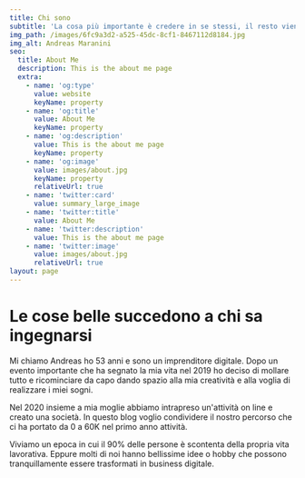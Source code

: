 ```yaml
---
title: Chi sono
subtitle: 'La cosa più importante è credere in se stessi, il resto vien da se.'
img_path: /images/6fc9a3d2-a525-45dc-8cf1-8467112d8184.jpg
img_alt: Andreas Maranini
seo:
  title: About Me
  description: This is the about me page
  extra:
    - name: 'og:type'
      value: website
      keyName: property
    - name: 'og:title'
      value: About Me
      keyName: property
    - name: 'og:description'
      value: This is the about me page
      keyName: property
    - name: 'og:image'
      value: images/about.jpg
      keyName: property
      relativeUrl: true
    - name: 'twitter:card'
      value: summary_large_image
    - name: 'twitter:title'
      value: About Me
    - name: 'twitter:description'
      value: This is the about me page
    - name: 'twitter:image'
      value: images/about.jpg
      relativeUrl: true
layout: page
---
```

# Le cose belle succedono a chi sa ingegnarsi

Mi chiamo Andreas ho 53 anni e sono un imprenditore digitale. Dopo un evento importante che ha segnato la mia vita nel 2019 ho deciso di mollare tutto e ricominciare da capo dando spazio alla mia creatività e alla voglia di realizzare i miei sogni.

Nel 2020 insieme a mia moglie abbiamo intrapreso un'attività on line e creato una società. In questo blog voglio condividere il nostro percorso che ci ha portato da 0 a 60K nel primo anno attività.

Viviamo un epoca in cui il 90% delle persone è scontenta della propria vita lavorativa. Eppure molti di noi hanno bellissime idee o hobby che possono tranquillamente essere trasformati in business digitale.
